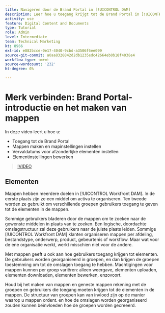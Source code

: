 ```yaml
---
title: Navigeren door de Brand Portal in [!UICONTROL DAM]
description: Leer hoe u toegang krijgt tot de Brand Portal in [!UICONTROL Workfront DAM], maakt u mappen, stelt u vervaldatums in voor afzonderlijke elementen en bewerkt u de instellingen van de elementen.
activity: use
feature: Digital Content and Documents
type: Tutorial
role: Admin
level: Intermediate
team: Technical Marketing
kt: 8966
exl-id: e882bcce-0e17-4040-9cbd-a3506f6ee099
source-git-commit: a0aa8328842d2db1235edc42664eb0b18f4038e4
workflow-type: tm+mt
source-wordcount: '232'
ht-degree: 0%

---
```


# Merk verbinden: Brand Portal-introductie en het maken van mappen

In deze video leert u hoe u:

* Toegang tot de Brand Portal
* Mappen maken en mapinstellingen instellen
* Vervaldatums voor afzonderlijke elementen instellen
* Elementinstellingen bewerken

>[!VIDEO](https://video.tv.adobe.com/v/335229/?quality=12)

## Elementen

Mappen hebben meerdere doelen in [!UICONTROL Workfront DAM]. In de eerste plaats zijn ze een middel om activa te organiseren. Ten tweede worden ze gebruikt om verschillende groepen gebruikers toegang te geven tot de elementen in de mappen.

Sommige gebruikers bladeren door de mappen om te zoeken naar de gewenste middelen in plaats van te zoeken. Een logische, doordachte omslagstructuur zal deze gebruikers naar de juiste plaats leiden. Sommige [!UICONTROL Workfront DAM] klanten organiseren mappen per afdeling, bestandstype, onderwerp, product, gebeurtenis of workflow. Maar wat voor de ene organisatie werkt, werkt misschien niet voor de andere.

Met mappen geeft u ook aan hoe gebruikers toegang krijgen tot elementen. De gebruikers worden georganiseerd in groepen, en dan krijgen de groepen toestemming om tot de omslagen toegang te hebben. Machtigingen voor mappen kunnen per groep variëren: alleen weergave, elementen uploaden, elementen downloaden, elementen bewerken, enzovoort.

Houd bij het maken van mappen en geneste mappen rekening met de groepen en gebruikers die toegang moeten krijgen tot de elementen in de mappen. De structuur van groepen kan van invloed zijn op de manier waarop u mappen ordent. en hoe de omslagen worden georganiseerd zouden kunnen beïnvloeden hoe de groepen worden gecreeerd.
